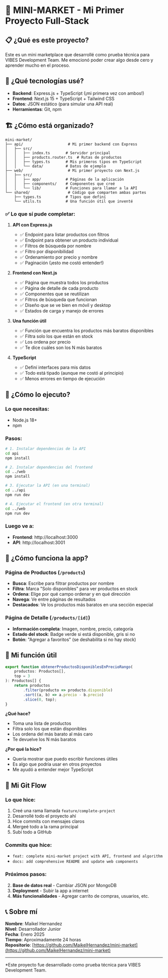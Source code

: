 # 🛒 MINI-MARKET - Mi Primer Proyecto Full-Stack

## 📋 ¿Qué es este proyecto?

Este es un mini marketplace que desarrollé como prueba técnica para VIBES Development Team. Me emocionó poder crear algo desde cero y aprender mucho en el proceso.

## 🚀 ¿Qué tecnologías usé?

- **Backend**: Express.js + TypeScript (¡mi primera vez con ambos!)
- **Frontend**: Next.js 15 + TypeScript + Tailwind CSS
- **Datos**: JSON estático (para simular una API real)
- **Herramientas**: Git, npm

## 🏗️ ¿Cómo está organizado?

```
mini-market/
├── api/                    # Mi primer backend con Express
│   ├── src/
│   │   ├── index.ts       # Servidor principal
│   │   ├── products.router.ts  # Rutas de productos
│   │   ├── types.ts       # Mis primeros tipos en TypeScript
│   │   └── data/          # Datos de ejemplo
├── web/                    # Mi primer proyecto con Next.js
│   ├── src/
│   │   ├── app/           # Páginas de la aplicación
│   │   ├── components/    # Componentes que creé
│   │   └── lib/           # Funciones para llamar a la API
└── shared/                 # Código que comparten ambas partes
    ├── types.ts           # Tipos que definí
    └── utils.ts           # Una función útil que inventé
```


### ✅ **Lo que sí pude completar:**

1. **API con Express.js**
   - ✅ Endpoint para listar productos con filtros
   - ✅ Endpoint para obtener un producto individual
   - ✅ Filtros de búsqueda por nombre
   - ✅ Filtro por disponibilidad
   - ✅ Ordenamiento por precio y nombre
   - ✅ Paginación (¡esto me costó entender!)

2. **Frontend con Next.js**
   - ✅ Página que muestra todos los productos
   - ✅ Página de detalle de cada producto
   - ✅ Componentes que se reutilizan
   - ✅ Filtros de búsqueda que funcionan
   - ✅ Diseño que se ve bien en móvil y desktop
   - ✅ Estados de carga y manejo de errores

3. **Una función útil**
   - ✅ Función que encuentra los productos más baratos disponibles
   - ✅ Filtra solo los que están en stock
   - ✅ Los ordena por precio
   - ✅ Te dice cuáles son los N más baratos

4. **TypeScript**
   - ✅ Definí interfaces para mis datos
   - ✅ Todo está tipado (aunque me costó al principio)
   - ✅ Menos errores en tiempo de ejecución

## 🚀 ¿Cómo lo ejecuto?

### Lo que necesitas:
- Node.js 18+ 
- npm

### Pasos:
```bash
# 1. Instalar dependencias de la API
cd api
npm install

# 2. Instalar dependencias del frontend
cd ../web
npm install

# 3. Ejecutar la API (en una terminal)
cd ../api
npm run dev

# 4. Ejecutar el frontend (en otra terminal)
cd ../web
npm run dev
```

### Luego ve a:
- **Frontend**: http://localhost:3000
- **API**: http://localhost:3001

## 📱 ¿Cómo funciona la app?

### Página de Productos (`/products`)
- **Busca**: Escribe para filtrar productos por nombre
- **Filtra**: Marca "Solo disponibles" para ver productos en stock
- **Ordena**: Elige por qué campo ordenar y en qué dirección
- **Navega**: Ve entre páginas de resultados
- **Destacados**: Ve los productos más baratos en una sección especial

### Página de Detalle (`/products/[id]`)
- **Información completa**: Imagen, nombre, precio, categoría
- **Estado del stock**: Badge verde si está disponible, gris si no
- **Botón**: "Agregar a favoritos" (se deshabilita si no hay stock)


## 🔧 Mi función útil

```typescript
export function obtenerProductosDisponiblesEnPrecioRango(
    productos: Productos[], 
    top = 3
): Productos[] {
    return productos
        .filter(producto => producto.disponible)
        .sort((a, b) => a.precio - b.precio)
        .slice(0, top);
}
```

**¿Qué hace?**
- Toma una lista de productos
- Filtra solo los que están disponibles
- Los ordena del más barato al más caro
- Te devuelve los N más baratos

**¿Por qué la hice?**
- Quería mostrar que puedo escribir funciones útiles
- Es algo que podría usar en otros proyectos
- Me ayudó a entender mejor TypeScript


## 🎯 Mi Git Flow

### **Lo que hice:**
1. Creé una rama llamada `feature/complete-project`
2. Desarrollé todo el proyecto ahí
3. Hice commits con mensajes claros
4. Mergeé todo a la rama principal
5. Subí todo a GitHub

### **Commits que hice:**
- `feat: complete mini-market project with API, frontend and algorithm`
- `docs: add comprehensive README and update web components`

### **Próximos pasos:**
2. **Base de datos real** - Cambiar JSON por MongoDB
3. **Deployment** - Subir la app a internet
4. **Más funcionalidades** - Agregar carrito de compras, usuarios, etc.


## 📞 Sobre mí

**Nombre**: Maikel Hernandez  
**Nivel**: Desarrollador Junior  
**Fecha**: Enero 2025  
**Tiempo**: Aproximadamente 24 horas  
**Repositorio**: [https://github.com/MaikelHernandez/mini-market](https://github.com/MaikelHernandez/mini-market)  


---

*Este proyecto fue desarrollado como prueba técnica para VIBES Development Team.
